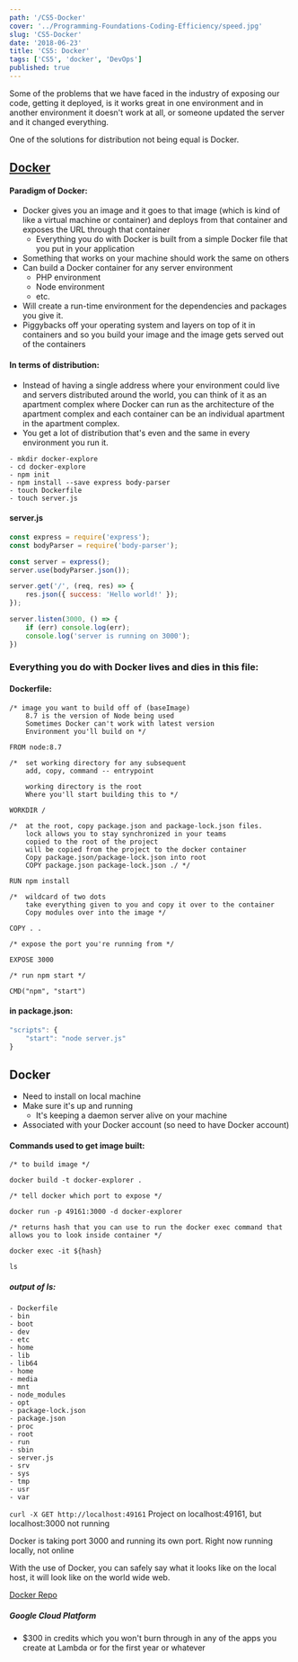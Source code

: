 ```yaml
---
path: '/CS5-Docker'
cover: '../Programming-Foundations-Coding-Efficiency/speed.jpg'
slug: 'CS5-Docker'
date: '2018-06-23'
title: 'CS5: Docker'
tags: ['CS5', 'docker', 'DevOps']
published: true
---
```


Some of the problems that we have faced in the industry of exposing our code, getting it deployed, is it works great in one environment and in another environment it doesn't work at all, or someone updated the server and it changed everything.

One of the solutions for distribution not being equal is Docker.

## [Docker](https://docs.docker.com/)

#### Paradigm of Docker:

- Docker gives you an image and it goes to that image (which is kind of like a virtual machine or container) and deploys from that container and exposes the URL through that container
  - Everything you do with Docker is built from a simple Docker file that you put in your application
- Something that works on your machine should work the same on others
- Can build a Docker container for any server environment
  - PHP environment
  - Node environment
  - etc.
- Will create a run-time environment for the dependencies and packages you give it.
- Piggybacks off your operating system and layers on top of it in containers and so you build your image and the image gets served out of the containers

#### In terms of distribution:

- Instead of having a single address where your environment could live and servers distributed around the world, you can think of it as an apartment complex where Docker can run as the architecture of the apartment complex and each container can be an individual apartment in the apartment complex.
- You get a lot of distribution that's even and the same in every environment you run it.

```text
- mkdir docker-explore
- cd docker-explore
- npm init
- npm install --save express body-parser
- touch Dockerfile
- touch server.js
```

#### server.js

```javascript
const express = require('express');
const bodyParser = require('body-parser');

const server = express();
server.use(bodyParser.json());

server.get('/', (req, res) => {
    res.json({ success: 'Hello world!' });
});

server.listen(3000, () => {
    if (err) console.log(err);
    console.log('server is running on 3000');
})
```

### Everything you do with Docker lives and dies in this file:

#### Dockerfile:

```text
/* image you want to build off of (baseImage)
    8.7 is the version of Node being used
    Sometimes Docker can't work with latest version
    Environment you'll build on */

FROM node:8.7

/*  set working directory for any subsequent
    add, copy, command -- entrypoint

    working directory is the root
    Where you'll start building this to */

WORKDIR /

/*  at the root, copy package.json and package-lock.json files.
    lock allows you to stay synchronized in your teams
    copied to the root of the project
    will be copied from the project to the docker container
    Copy package.json/package-lock.json into root
    COPY package.json package-lock.json ./ */

RUN npm install

/*  wildcard of two dots
    take everything given to you and copy it over to the container
    Copy modules over into the image */

COPY . .

/* expose the port you're running from */

EXPOSE 3000

/* run npm start */

CMD("npm", "start")
```

#### in package.json:

```javascript
"scripts": {
    "start": "node server.js"
}
```

## Docker

- Need to install on local machine
- Make sure it's up and running
  - It's keeping a daemon server alive on your machine
- Associated with your Docker account (so need to have Docker account)

#### Commands used to get image built:

```text
/* to build image */

docker build -t docker-explorer .

/* tell docker which port to expose */

docker run -p 49161:3000 -d docker-explorer

/* returns hash that you can use to run the docker exec command that allows you to look inside container */

docker exec -it ${hash}

ls
```

##### output of ls:

```text
- Dockerfile
- bin
- boot
- dev
- etc
- home
- lib
- lib64
- home
- media
- mnt
- node_modules
- opt
- package-lock.json
- package.json
- proc
- root
- run
- sbin
- server.js
- srv
- sys
- tmp
- usr
- var
```

`curl -X GET http://localhost:49161`
Project on localhost:49161, but localhost:3000 not running

Docker is taking port 3000 and running its own port.
Right now running locally, not online

With the use of Docker, you can safely say what it looks like on the local host, it will look like on the world wide web.

[Docker Repo](https://github.com/LambdaSchool/DevOps-Deployment-Mini)

##### Google Cloud Platform

- \$300 in credits which you won't burn through in any of the apps you create at Lambda or for the first year or whatever
